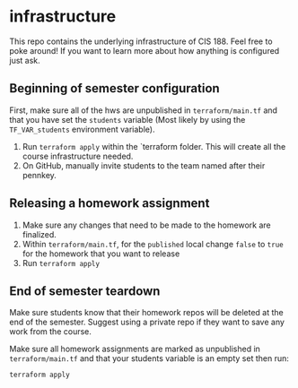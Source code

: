 # infrastructure

This repo contains the underlying infrastructure of CIS 188. Feel free to poke around! If you want to learn more about how anything is configured just ask.

## Beginning of semester configuration

First, make sure all of the hws are unpublished in `terraform/main.tf` and that you have set the `students` variable (Most likely by using the `TF_VAR_students` environment variable).

1. Run `terraform apply` within the `terraform folder. This will create all the course infrastructure needed.
2. On GitHub, manually invite students to the team named after their pennkey.

## Releasing a homework assignment

1. Make sure any changes that need to be made to the homework are finalized.
2. Within `terraform/main.tf`, for the `published` local change `false` to `true` for the homework that you want to release
3. Run `terraform apply`

## End of semester teardown

Make sure students know that their homework repos will be deleted at the end of the semester. Suggest using a private repo if they want to save any work from the course.

Make sure all homework assignments are marked as unpublished in `terraform/main.tf` and that your students variable is an empty set then run:

```bash
terraform apply
```
